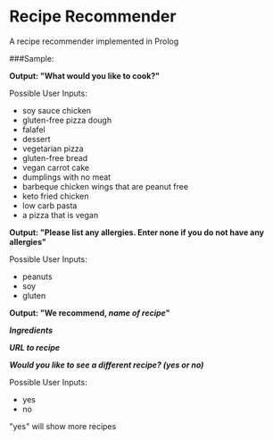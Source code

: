 # Recipe Recommender

A recipe recommender implemented in Prolog

###Sample:

**Output: "What would you like to cook?"**

Possible User Inputs:

- soy sauce chicken
- gluten-free pizza dough
- falafel
- dessert
- vegetarian pizza
- gluten-free bread
- vegan carrot cake
- dumplings with no meat
- barbeque chicken wings that are peanut free
- keto fried chicken
- low carb pasta
- a pizza that is vegan

**Output: "Please list any allergies. Enter none if you do not have any allergies"**

Possible User Inputs:

- peanuts
- soy
- gluten

**Output: "We recommend, *name of recipe*"**

***Ingredients***

***URL to recipe***

***Would you like to see a different recipe? (yes or no)***

Possible User Inputs:

- yes
- no

"yes" will show more recipes
